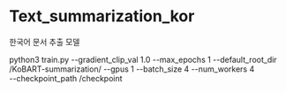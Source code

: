 # Text_summarization_kor

한국어 문서 추출 모델

python3 train.py --gradient_clip_val 1.0 --max_epochs 1 --default_root_dir /KoBART-summarization/ --gpus 1 --batch_size 4 --num_workers 4 \
--checkpoint_path /checkpoint
